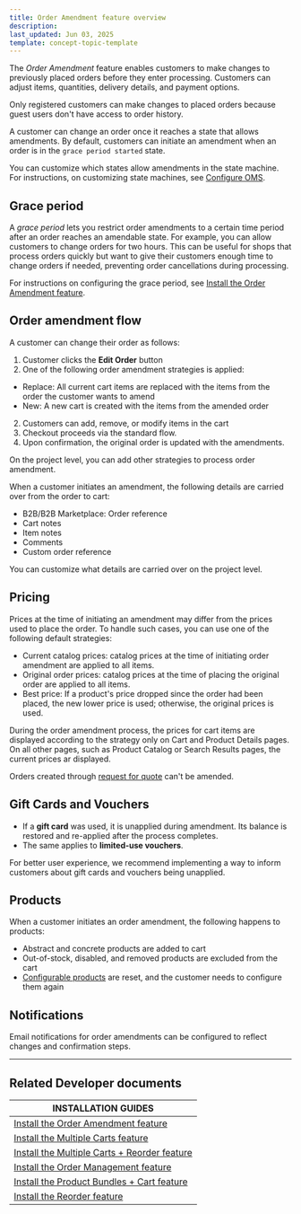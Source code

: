 ```yaml
---
title: Order Amendment feature overview
description: 
last_updated: Jun 03, 2025
template: concept-topic-template
---
```



The *Order Amendment* feature enables customers to make changes to previously placed orders before they enter processing. Customers can adjust items, quantities, delivery details, and payment options.



Only registered customers can make changes to placed orders because guest users don't have access to order history. 

A customer can change an order once it reaches a state that allows amendments. By default, customers can initiate an amendment when an order is in the `grace period started` state.

You can customize which states allow amendments in the state machine. For instructions, on customizing state machines, see [Configure OMS](https://docs.spryker.com/docs/pbc/all/order-management-system/{{site.version}}/base-shop/install-and-upgrade/install-features/install-the-order-amendment-feature#set-up-configuration).




## Grace period

A *grace period* lets you restrict order amendments to a certain time period after an order reaches an amendable state. For example, you can allow customers to change orders for two hours. This can be useful for shops that process orders quickly but want to give their customers enough time to change orders if needed, preventing order cancellations during processing. 

For instructions on configuring the grace period, see [Install the Order Amendment feature](https://docs.spryker.com/docs/pbc/all/order-management-system/{{page.version}}/base-shop/install-and-upgrade/install-features/install-the-order-amendment-feature#set-up-configuration).


## Order amendment flow

A customer can change their order as follows:

1. Customer clicks the **Edit Order** button
2. One of the following order amendment strategies is applied:
  - Replace: All current cart items are replaced with the items from the order the customer wants to amend
  - New: A new cart is created with the items from the amended order
2. Customers can add, remove, or modify items in the cart
3. Checkout proceeds via the standard flow.
4. Upon confirmation, the original order is updated with the amendments.

On the project level, you can add other strategies to process order amendment.


When a customer initiates an amendment, the following details are carried over from the order to cart:
- B2B/B2B Marketplace: Order reference
- Cart notes
- Item notes
- Comments
- Custom order reference

You can customize what details are carried over on the project level.

## Pricing

Prices at the time of initiating an amendment may differ from the prices used to place the order. To handle such cases, you can use one of the following default strategies:

- Current catalog prices: catalog prices at the time of initiating order amendment are applied to all items.
- Original order prices: catalog prices at the time of placing the original order are applied to all items.
- Best price: If a product's price dropped since the order had been placed, the new lower price is used; otherwise, the original prices is used. 

During the order amendment process, the prices for cart items are displayed according to the strategy only on Cart and Product Details pages. On all other pages, such as Product Catalog or Search Results pages, the current prices ar displayed.

Orders created through [request for quote](/docs/pbc/all/request-for-quote/{{site.version}}/request-for-quote.html) can't be amended.

## Gift Cards and Vouchers

- If a **gift card** was used, it is unapplied during amendment. Its balance is restored and re-applied after the process completes.
- The same applies to **limited-use vouchers**.

For better user experience, we recommend implementing a way to inform customers about gift cards and vouchers being unapplied.

## Products

When a customer initiates an order amendment, the following happens to products:

- Abstract and concrete products are added to cart
- Out-of-stock, disabled, and removed products are excluded from the cart
- [Configurable products](/docs/pbc/all/product-information-management/{{site.version}}/base-shop/feature-overviews/configurable-product-feature-overview/configurable-product-feature-overview.html) are reset, and the customer needs to configure them again

## Notifications

Email notifications for order amendments can be configured to reflect changes and confirmation steps.

---



## Related Developer documents

| INSTALLATION GUIDES | 
|---------|
| [Install the Order Amendment feature](/docs/pbc/all/order-management-system/202505.0/base-shop/install-and-upgrade/install-features/install-the-order-amendment-feature.html)  |
| [Install the Multiple Carts feature](/docs/pbc/all/cart-and-checkout/202410.0/base-shop/install-and-upgrade/install-features/install-the-multiple-carts-feature.html)  |
| [Install the Multiple Carts + Reorder feature](/docs/pbc/all/cart-and-checkout/202410.0/base-shop/install-and-upgrade/install-features/install-the-multiple-carts-reorder-feature.html)  |
| [Install the Order Management feature](/docs/pbc/all/order-management-system/202505.0/base-shop/install-and-upgrade/install-features/install-the-order-amendment-feature.html)  |
| [Install the Product Bundles + Cart feature](/docs/pbc/all/product-information-management/202505.0/base-shop/install-and-upgrade/install-features/install-the-product-bundles-cart-feature.html)  |
| [Install the Reorder feature](/docs/pbc/all/customer-relationship-management/202505.0/base-shop/install-and-upgrade/install-features/install-the-reorder-feature.html)  |































